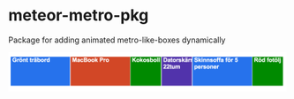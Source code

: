 meteor-metro-pkg
================

Package for adding animated metro-like-boxes dynamically

![Alt text](cover.png "Screenshot")
